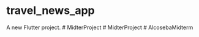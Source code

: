 # travel_news_app

A new Flutter project.
#   M i d t e r P r o j e c t  
 #   M i d t e r P r o j e c t  
 #   A l c o s e b a M i d t e r m  
 